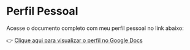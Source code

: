 # Perfil Pessoal

Acesse o documento completo com meu perfil pessoal no link abaixo:

👉 [Clique aqui para visualizar o perfil no Google Docs](https://docs.google.com/document/d/1ylj_rKnrFBB2jWUv4lfWovFGe0SmF5tZy6QAeXYefKQ/edit?usp=sharing)

